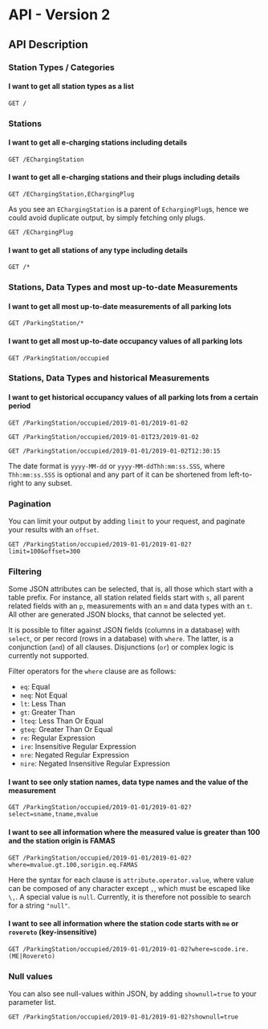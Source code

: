 # API - Version 2

## API Description

### Station Types / Categories

#### I want to get all station types as a list
```
GET /
```

### Stations

#### I want to get all e-charging stations including details
```
GET /EChargingStation
```

#### I want to get all e-charging stations and their plugs including details
```
GET /EChargingStation,EChargingPlug
```

As you see an `EChargingStation` is a parent of `EchargingPlug`s, hence we
could avoid duplicate output, by simply fetching only plugs.

```
GET /EChargingPlug
```

#### I want to get all stations of any type including details
```
GET /*
```

### Stations, Data Types and most up-to-date Measurements

#### I want to get all most up-to-date measurements of all parking lots
```
GET /ParkingStation/*
```

#### I want to get all most up-to-date occupancy values of all parking lots
```
GET /ParkingStation/occupied
```

### Stations, Data Types and historical Measurements

#### I want to get historical occupancy values of all parking lots from a certain period
```
GET /ParkingStation/occupied/2019-01-01/2019-01-02
```

```
GET /ParkingStation/occupied/2019-01-01T23/2019-01-02
```

```
GET /ParkingStation/occupied/2019-01-01/2019-01-02T12:30:15
```

The date format is `yyyy-MM-dd` or `yyyy-MM-ddThh:mm:ss.SSS`, where `Thh:mm:ss.SSS`
is optional and any part of it can be shortened from left-to-right to any subset.

### Pagination

You can limit your output by adding `limit` to your request, and paginate your results with an `offset`.

```
GET /ParkingStation/occupied/2019-01-01/2019-01-02?limit=100&offset=300
```

### Filtering

Some JSON attributes can be selected, that is, all those which start with a table prefix. For instance,
all station related fields start with `s`, all parent related fields with an `p`, measurements with an `m`
and data types with an `t`. All other are generated JSON blocks, that cannot be selected yet.

It is possible to filter against JSON fields (columns in a database) with `select`,
or per record (rows in a database) with `where`. The latter, is a conjunction (`and`) of all clauses.
Disjunctions (`or`) or complex logic is currently not supported.

Filter operators for the `where` clause are as follows:
- `eq`: Equal
- `neq`: Not Equal
- `lt`: Less Than
- `gt`: Greater Than
- `lteq`: Less Than Or Equal
- `gteq`: Greater Than Or Equal
- `re`: Regular Expression
- `ire`: Insensitive Regular Expression
- `nre`: Negated Regular Expression
- `nire`: Negated Insensitive Regular Expression

#### I want to see only station names, data type names and the value of the measurement
```
GET /ParkingStation/occupied/2019-01-01/2019-01-02?select=sname,tname,mvalue
```

#### I want to see all information where the measured value is greater than 100 and the station origin is FAMAS
```
GET /ParkingStation/occupied/2019-01-01/2019-01-02?where=mvalue.gt.100,sorigin.eq.FAMAS
```

Here the syntax for each clause is `attribute.operator.value`, where value can be composed of any character
except `,`, which must be escaped like `\,`. A special value is `null`. Currently, it is therefore not possible
to search for a string `"null"`.

#### I want to see all information where the station code starts with `me` or `rovereto` (key-insensitive)
```
GET /ParkingStation/occupied/2019-01-01/2019-01-02?where=scode.ire.(ME|Rovereto)
```

### Null values

You can also see null-values within JSON, by adding `shownull=true` to your parameter list.

```
GET /ParkingStation/occupied/2019-01-01/2019-01-02?shownull=true
```



